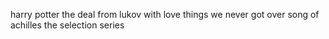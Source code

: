 harry potter
the deal
from lukov with love
things we never got over
song of achilles
the selection series
